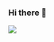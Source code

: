 ### Hi there 👋

<a href="https://www.instagram.com/luke_0126/" target="_blank">
  <img src="https://img.shields.io/badge/Instagram-#E4405F?style=flat-square&logo=Instagram&logoColor=white"/>
</a>

<!--
**luke0126/luke0126** is a ✨ _special_ ✨ repository because its `README.md` (this file) appears on your GitHub profile.

Here are some ideas to get you started:

- 🔭 I’m currently working on ...
- 🌱 I’m currently learning ...
- 👯 I’m looking to collaborate on ...
- 🤔 I’m looking for help with ...
- 💬 Ask me about ...
- 📫 How to reach me: ...
- 😄 Pronouns: ...
- ⚡ Fun fact: ...
-->
